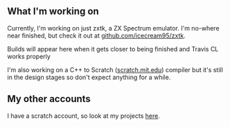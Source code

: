 ## What I'm working on

Currently, I'm working on just zxtk, a ZX Spectrum emulator. I'm no-where near finished, but check it out at [github.com/icecream95/zxtk](https://github.com/icecream95/zxtk).

Builds will appear here when it gets closer to being finished and Travis CL works properly

I'm also working on a C++ to Scratch ([scratch.mit.edu](https://scratch.mit.edu)) compiler but it's still in the design stages so don't expect anything for a while.

## My other accounts

I have a scratch account, so look at my projects [here](https://scratch.mit.edu/users/Icecream95/).
